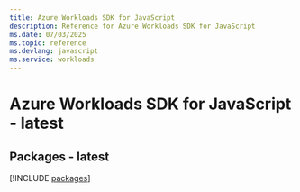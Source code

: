 ```yaml
---
title: Azure Workloads SDK for JavaScript
description: Reference for Azure Workloads SDK for JavaScript
ms.date: 07/03/2025
ms.topic: reference
ms.devlang: javascript
ms.service: workloads
---
```

# Azure Workloads SDK for JavaScript - latest
## Packages - latest
[!INCLUDE [packages](workloads-index.md)]